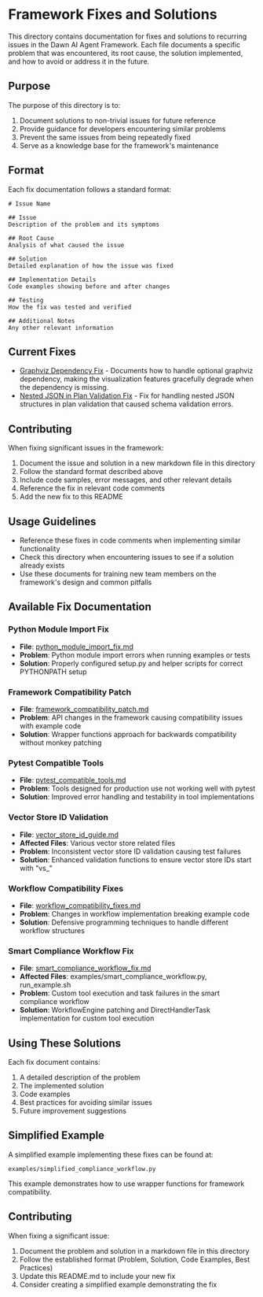 # Framework Fixes and Solutions

This directory contains documentation for fixes and solutions to recurring issues in the Dawn AI Agent Framework. Each file documents a specific problem that was encountered, its root cause, the solution implemented, and how to avoid or address it in the future.

## Purpose

The purpose of this directory is to:

1. Document solutions to non-trivial issues for future reference
2. Provide guidance for developers encountering similar problems
3. Prevent the same issues from being repeatedly fixed
4. Serve as a knowledge base for the framework's maintenance

## Format

Each fix documentation follows a standard format:

```
# Issue Name

## Issue
Description of the problem and its symptoms

## Root Cause
Analysis of what caused the issue

## Solution
Detailed explanation of how the issue was fixed

## Implementation Details
Code examples showing before and after changes

## Testing
How the fix was tested and verified

## Additional Notes
Any other relevant information
```

## Current Fixes

- [Graphviz Dependency Fix](graphviz_dependency_fix.md) - Documents how to handle optional graphviz dependency, making the visualization features gracefully degrade when the dependency is missing.
- [Nested JSON in Plan Validation Fix](nested_json_in_plan_validation_fix.md) - Fix for handling nested JSON structures in plan validation that caused schema validation errors.

## Contributing

When fixing significant issues in the framework:

1. Document the issue and solution in a new markdown file in this directory
2. Follow the standard format described above
3. Include code samples, error messages, and other relevant details
4. Reference the fix in relevant code comments
5. Add the new fix to this README

## Usage Guidelines

- Reference these fixes in code comments when implementing similar functionality
- Check this directory when encountering issues to see if a solution already exists
- Use these documents for training new team members on the framework's design and common pitfalls

## Available Fix Documentation

### Python Module Import Fix
- **File**: [python_module_import_fix.md](python_module_import_fix.md)
- **Problem**: Python module import errors when running examples or tests
- **Solution**: Properly configured setup.py and helper scripts for correct PYTHONPATH setup

### Framework Compatibility Patch
- **File**: [framework_compatibility_patch.md](framework_compatibility_patch.md)
- **Problem**: API changes in the framework causing compatibility issues with example code
- **Solution**: Wrapper functions approach for backwards compatibility without monkey patching

### Pytest Compatible Tools
- **File**: [pytest_compatible_tools.md](pytest_compatible_tools.md)
- **Problem**: Tools designed for production use not working well with pytest
- **Solution**: Improved error handling and testability in tool implementations

### Vector Store ID Validation
- **File**: [vector_store_id_guide.md](vector_store_id_guide.md)
- **Affected Files**: Various vector store related files
- **Problem**: Inconsistent vector store ID validation causing test failures
- **Solution**: Enhanced validation functions to ensure vector store IDs start with "vs_"

### Workflow Compatibility Fixes
- **File**: [workflow_compatibility_fixes.md](workflow_compatibility_fixes.md)
- **Problem**: Changes in workflow implementation breaking example code
- **Solution**: Defensive programming techniques to handle different workflow structures

### Smart Compliance Workflow Fix
- **File**: [smart_compliance_workflow_fix.md](smart_compliance_workflow_fix.md)
- **Affected Files**: examples/smart_compliance_workflow.py, run_example.sh
- **Problem**: Custom tool execution and task failures in the smart compliance workflow
- **Solution**: WorkflowEngine patching and DirectHandlerTask implementation for custom tool execution

## Using These Solutions

Each fix document contains:
1. A detailed description of the problem
2. The implemented solution
3. Code examples
4. Best practices for avoiding similar issues
5. Future improvement suggestions

## Simplified Example

A simplified example implementing these fixes can be found at:
```
examples/simplified_compliance_workflow.py
```

This example demonstrates how to use wrapper functions for framework compatibility.

## Contributing

When fixing a significant issue:
1. Document the problem and solution in a markdown file in this directory
2. Follow the established format (Problem, Solution, Code Examples, Best Practices)
3. Update this README.md to include your new fix
4. Consider creating a simplified example demonstrating the fix 